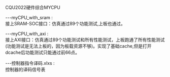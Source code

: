 CQU2022硬件综合MYCPU  

---myCPU_with_sram :  
    接上SRAM-SOC接口：仿真通过89个功能测试,上板也通过。  

---myCPU_with_axi :  
    接上AXI接口：仿真通过89个功能测试和所有性能测试，上板跑通了所有性能测试(功能测试是无法上板的，因为板载资源不够)。实现了基础cache,但是打开dcache后功能测试只能通过前66点。  
    
---控制器指令译码.xlxs :  
    控制器的译码信号表  
